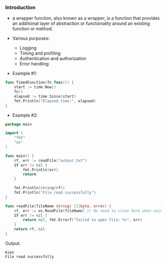 ### Introduction
- a wrapper function, also known as a wrapper, is a function that provides an additional layer of abstraction or functionality around an existing function or method.
- Various purposes:
    - Logging
    - Timing and profiling
    - Authentication and authorization
    - Error handling

- Example #1:
```go
func TimedFunction(fn func()) {
    start := time.Now()
    fn()
    elapsed := time.Since(start)
    fmt.Println("Elapsed time:", elapsed)
}
```

- Example #2:
```go
package main

import (
	"fmt"
	"os"
)

func main() {
	rf, err := readFile("output.txt")
	if err != nil {
		fmt.Println(err)
		return
	}

	fmt.Println(string(rf))
	fmt.Println("File read successfully")
}

func readFile(fileName string) ([]byte, error) {
	rf, err := os.ReadFile(fileName) // No need to close here when using ReadFile
	if err != nil {
		return nil, fmt.Errorf("failed to open file: %v", err)
	}
	return rf, nil
}
```

Output:
```
Kien
File read successfully
```